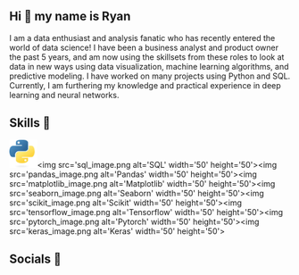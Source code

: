## Hi 👋 my name is Ryan

<!--
**rmodesitt/rmodesitt** is a ✨ _special_ ✨ repository because its `README.md` (this file) appears on your GitHub profile.

Here are some ideas to get you started:

- 🔭 I’m currently working on ...
- 🌱 I’m currently learning ...
- 👯 I’m looking to collaborate on ...
- 🤔 I’m looking for help with ...
- 💬 Ask me about ...
- 📫 How to reach me: ...
- 😄 Pronouns: ...
- ⚡ Fun fact: ...
-->

I am a data enthusiast and analysis fanatic who has recently entered the world of data science! I have been a business analyst and product owner the past 5 years, and am now using the skillsets from these roles to look at data in new ways using data visualization, machine learning algorithms, and predictive modeling. I have worked on many projects using Python and SQL. Currently, I am furthering my knowledge and practical experience in deep learning and neural networks.

## Skills 💪
<img src='python_image.jpg' alt='Python' width='50' height='50'><img src='sql_image.png alt='SQL' width='50' height='50'><img src='pandas_image.png alt='Pandas' width='50' height='50'><img src='matplotlib_image.png alt='Matplotlib' width='50' height='50'><img src='seaborn_image.png alt='Seaborn' width='50' height='50'><img src='scikit_image.png alt='Scikit' width='50' height='50'><img src='tensorflow_image.png alt='Tensorflow' width='50' height='50'><img src='pytorch_image.png alt='Pytorch' width='50' height='50'><img src='keras_image.png alt='Keras' width='50' height='50'>

## Socials 🤳
